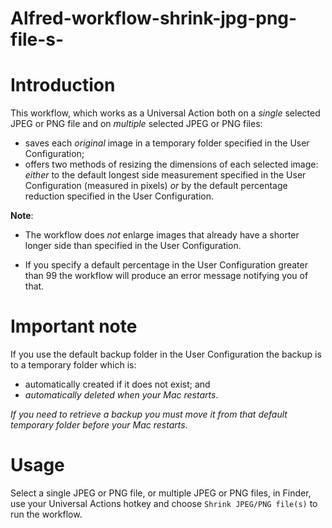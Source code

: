 # Alfred-workflow-shrink-jpg-png-file-s-
# Introduction

This workflow, which works as a Universal Action both on a *single* selected JPEG or PNG file and on *multiple* selected JPEG or PNG files:

- saves each *original* image in a temporary folder specified in the User Configuration;
- offers two methods of resizing the dimensions of each selected image: *either* to the default longest side measurement specified in the User Configuration (measured in pixels) *or* by the default percentage reduction specified in the User Configuration.

**Note**:

- The workflow does *not* enlarge images that already have a shorter longer side than specified in the User Configuration.

- If you specify a default percentage in the User Configuration greater than 99 the workflow will produce an error message notifying you of that.

# Important note

If you use the default backup folder in the User Configuration the backup is to a temporary folder which is:
- automatically created if it does not exist; and
- *automatically deleted when your Mac restarts*.

*If you need to retrieve a backup you must move it from that default temporary folder before your Mac restarts*.

# Usage

Select a single JPEG or PNG file, or multiple JPEG or PNG files, in Finder, use your Universal Actions hotkey and choose `Shrink JPEG/PNG file(s)` to run the workflow.
